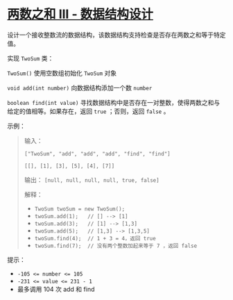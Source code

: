 #  [两数之和 III - 数据结构设计](https://leetcode.cn/problems/two-sum-iii-data-structure-design)

设计一个接收整数流的数据结构，该数据结构支持检查是否存在两数之和等于特定值。

实现 `TwoSum` 类：

`TwoSum()` 使用空数组初始化 `TwoSum` 对象

`void add(int number)` 向数据结构添加一个数 `number`

`boolean find(int value)` 寻找数据结构中是否存在一对整数，使得两数之和与给定的值相等。如果存在，返回 `true` ；否则，返回 `false` 。
 

示例：

> 输入：
> 
> `["TwoSum", "add", "add", "add", "find", "find"]`
> 
> `[[], [1], [3], [5], [4], [7]]`
> 
> 输出：
> `[null, null, null, null, true, false]`
> 
> 解释：
> - `TwoSum twoSum = new TwoSum();`
> - `twoSum.add(1);   // [] --> [1]`
> - `twoSum.add(3);   // [1] --> [1,3]`
> - `twoSum.add(5);   // [1,3] --> [1,3,5]`
> - `twoSum.find(4);  // 1 + 3 = 4，返回 true`
> - `twoSum.find(7);  // 没有两个整数加起来等于 7 ，返回 false`
 

提示：

- `-105 <= number <= 105`
- `-231 <= value <= 231 - 1`
- 最多调用 104 次 add 和 find